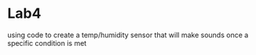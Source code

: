 # Lab4
using code to create a temp/humidity sensor that will make sounds once a specific condition is met
